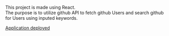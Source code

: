 This project is made using React.  
The purpose is to utilize github API to fetch github Users and search github for Users using inputed keywords.


[Application deployed](https://githubfinderchar55.netlify.com/)
